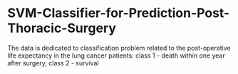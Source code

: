 # SVM-Classifier-for-Prediction-Post-Thoracic-Surgery
The data is dedicated to classification problem related to the post-operative life expectancy in the lung cancer patients: 
class 1 - death within one year after surgery, class 2 - survival

